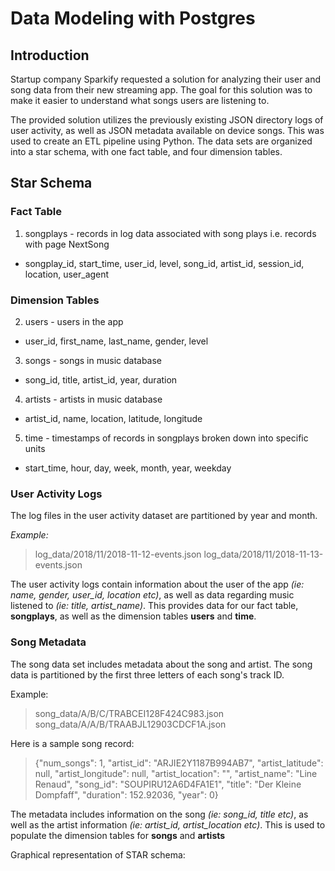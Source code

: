 # Data Modeling with Postgres

## Introduction

Startup company Sparkify requested a solution for analyzing their user and song data from their new streaming app. The goal for this solution was to make it easier to understand what songs users are listening to. 

The provided solution utilizes the previously existing JSON directory logs of user activity, as well as JSON metadata available on device songs. This was used to create an ETL pipeline using Python. The data sets are organized into a star schema, with one fact table, and four dimension tables. 

## Star Schema

### Fact Table
1. songplays - records in log data associated with song plays i.e. records with page NextSong
  - songplay_id, start_time, user_id, level, song_id, artist_id, session_id, location, user_agent

### Dimension Tables
2. users - users in the app
  - user_id, first_name, last_name, gender, level

3. songs - songs in music database
  - song_id, title, artist_id, year, duration

4. artists - artists in music database
  - artist_id, name, location, latitude, longitude

5. time - timestamps of records in songplays broken down into specific units
  - start_time, hour, day, week, month, year, weekday
  
### User Activity Logs

The log files in the user activity dataset are partitioned by year and month. 

*Example:*
>log_data/2018/11/2018-11-12-events.json
>log_data/2018/11/2018-11-13-events.json

The user activity logs contain information about the user of the app *(ie: name, gender, user_id, location etc)*, as well as data regarding music listened to *(ie: title, artist_name)*. This provides data for our fact table, **songplays**, as well as the dimension tables **users** and **time**. 

### Song Metadata

The song data set includes metadata about the song and artist. The song data is partitioned by the first three letters of each song's track ID. 

Example:
>song_data/A/B/C/TRABCEI128F424C983.json
>song_data/A/A/B/TRAABJL12903CDCF1A.json

Here is a sample song record:
>{"num_songs": 1, "artist_id": "ARJIE2Y1187B994AB7", "artist_latitude": null, "artist_longitude": null, "artist_location": "", "artist_name": "Line Renaud", "song_id": "SOUPIRU12A6D4FA1E1", "title": "Der Kleine Dompfaff", "duration": 152.92036, "year": 0}

The metadata includes information on the song *(ie: song_id, title etc)*, as well as the artist information *(ie: artist_id, artist_location etc)*. This is used to populate the dimension tables for **songs** and **artists** 


Graphical representation of STAR schema: 
